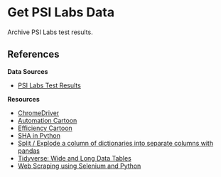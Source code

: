 # Get PSI Labs Data

Archive PSI Labs test results.

## References

**Data Sources**

- [PSI Labs Test Results](https://results.psilabs.org/test-results/)

**Resources**

- [ChromeDriver](https://chromedriver.chromium.org/home)
- [Automation Cartoon](https://xkcd.com/1319/)
- [Efficiency Cartoon](https://xkcd.com/1445/)
- [SHA in Python](https://www.geeksforgeeks.org/sha-in-python/)
- [Split / Explode a column of dictionaries into separate columns with pandas](https://stackoverflow.com/questions/38231591/split-explode-a-column-of-dictionaries-into-separate-columns-with-pandas)
- [Tidyverse: Wide and Long Data Tables](https://rstudio-education.github.io/tidyverse-cookbook/tidy.html)
- [Web Scraping using Selenium and Python](https://www.scrapingbee.com/blog/selenium-python/)
